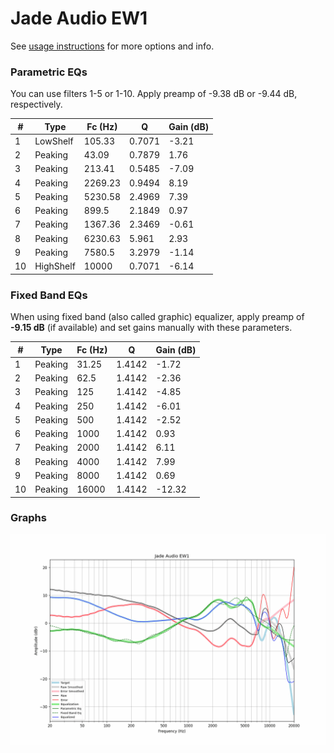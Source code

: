 # Jade Audio EW1
See [usage instructions](https://github.com/jaakkopasanen/AutoEq#usage) for more options and info.

### Parametric EQs
You can use filters 1-5 or 1-10. Apply preamp of -9.38 dB or -9.44 dB, respectively.

|   # | Type      |   Fc (Hz) |      Q |   Gain (dB) |
|-----|-----------|-----------|--------|-------------|
|   1 | LowShelf  |    105.33 | 0.7071 |       -3.21 |
|   2 | Peaking   |     43.09 | 0.7879 |        1.76 |
|   3 | Peaking   |    213.41 | 0.5485 |       -7.09 |
|   4 | Peaking   |   2269.23 | 0.9494 |        8.19 |
|   5 | Peaking   |   5230.58 | 2.4969 |        7.39 |
|   6 | Peaking   |    899.5  | 2.1849 |        0.97 |
|   7 | Peaking   |   1367.36 | 2.3469 |       -0.61 |
|   8 | Peaking   |   6230.63 | 5.961  |        2.93 |
|   9 | Peaking   |   7580.5  | 3.2979 |       -1.14 |
|  10 | HighShelf |  10000    | 0.7071 |       -6.14 |

### Fixed Band EQs
When using fixed band (also called graphic) equalizer, apply preamp of **-9.15 dB** (if available) and set gains manually with these parameters.

|   # | Type    |   Fc (Hz) |      Q |   Gain (dB) |
|-----|---------|-----------|--------|-------------|
|   1 | Peaking |     31.25 | 1.4142 |       -1.72 |
|   2 | Peaking |     62.5  | 1.4142 |       -2.36 |
|   3 | Peaking |    125    | 1.4142 |       -4.85 |
|   4 | Peaking |    250    | 1.4142 |       -6.01 |
|   5 | Peaking |    500    | 1.4142 |       -2.52 |
|   6 | Peaking |   1000    | 1.4142 |        0.93 |
|   7 | Peaking |   2000    | 1.4142 |        6.11 |
|   8 | Peaking |   4000    | 1.4142 |        7.99 |
|   9 | Peaking |   8000    | 1.4142 |        0.69 |
|  10 | Peaking |  16000    | 1.4142 |      -12.32 |

### Graphs
![](./Jade%20Audio%20EW1.png)
